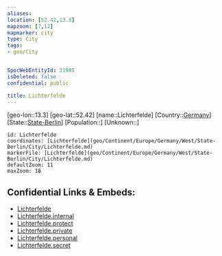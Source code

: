 ```yaml
---
aliases: 
location: [52.42,13.3]
mapzoom: [7,12] 
mapmarker: city 
type: City
tags:
- geo/City


SpocWebEntityId: 31985
isDeleted: false
confidential: public

title: Lichterfelde
---
```

[geo-lon::13.3]
[geo-lat::52.42]
[name::Lichterfelde]
[Country::[Germany](geo/Continent/Europe/Germany.md)]
[State::[State-Berlin](geo/Continent/Europe/Germany/West/State-Berlin.md)]
[Population::]
[Unknown::]


```leaflet
id: Lichterfelde
coordinates: [Lichterfelde](geo/Continent/Europe/Germany/West/State-Berlin/City/Lichterfelde.md)
markerFile: [Lichterfelde](geo/Continent/Europe/Germany/West/State-Berlin/City/Lichterfelde.md)
defaultZoom: 11 
maxZoom: 18
```


## Confidential Links & Embeds: 
- [Lichterfelde](../../../../../../../../_public/geo/Continent/Europe/Germany/West/State-Berlin/City/Lichterfelde.md) 
- [Lichterfelde.internal](../../../../../../../../_internal/geo/Continent/Europe/Germany/West/State-Berlin/City/Lichterfelde.internal.md) 
- [Lichterfelde.protect](../../../../../../../../_protect/geo/Continent/Europe/Germany/West/State-Berlin/City/Lichterfelde.protect.md) 
- [Lichterfelde.private](../../../../../../../../_private/geo/Continent/Europe/Germany/West/State-Berlin/City/Lichterfelde.private.md) 
- [Lichterfelde.personal](../../../../../../../../_personal/geo/Continent/Europe/Germany/West/State-Berlin/City/Lichterfelde.personal.md) 
- [Lichterfelde.secret](../../../../../../../../_secret/geo/Continent/Europe/Germany/West/State-Berlin/City/Lichterfelde.secret.md) 

